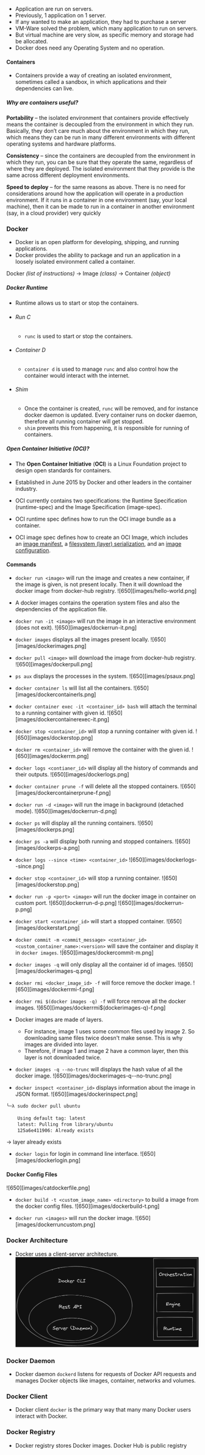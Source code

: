 - Application are run on servers.
- Previously, 1 application on 1 server.
- If any wanted to make an application, they had to purchase a server
- VM-Ware solved the problem, which many application to run on servers.
- But virtual machine are very slow, as specific memory and storage had be allocated.
- Docker does need any Operating System and no operation.

#### Containers

- Containers provide a way of creating an isolated environment, sometimes called a sandbox, in which applications and their dependencies can live.

##### Why are containers useful?

**Portability** – the isolated environment that containers provide effectively means the container is decoupled from the environment in which they run. Basically, they don’t care much about the environment in which they run, which means they can be run in many different environments with different operating systems and hardware platforms.

**Consistency** – since the containers are decoupled from the environment in which they run, you can be sure that they operate the same, regardless of where they are deployed. The isolated environment that they provide is the same across different deployment environments.

**Speed to deploy** – for the same reasons as above. There is no need for considerations around how the application will operate in a production environment. If it runs in a container in one environment (say, your local machine), then it can be made to run in a container in another environment (say, in a cloud provider) very quickly

### Docker 
- Docker is an open platform for developing, shipping, and running applications. 
- Docker provides the ability to package and run an application in a loosely isolated environment called a container. 

Docker _(list of instructions)_ -> Image _(class)_ -> Container _(object)_

##### Docker Runtime
- Runtime allows us to start or stop the containers.
- ###### Run C
	- `runc` is used to start or stop the containers.
- ###### Container D
	- `container d` is used to manage `runc` and also control how the container would interact with the internet.
- ###### Shim 
	- Once the container is created, `runc` will be removed, and for instance docker daemon is updated. Every container runs on docker daemon, therefore all running container will get stopped.
	- `shim` prevents this from happening, it is responsible for running of containers.

##### **Open Container Initiative (OCI)?**

- The **Open Container Initiative** (**OCI**) is a Linux Foundation project to design open standards for containers.
  
- Established in June 2015 by Docker and other leaders in the container industry.
  
- OCI currently contains two specifications: the Runtime Specification (runtime-spec) and the Image Specification (image-spec).
  
- OCI runtime spec defines how to run the OCI image bundle as a container.
  
- OCI image spec defines how to create an OCI Image, which includes an [image manifest](https://github.com/opencontainers/image-spec/blob/master/manifest.md), a [filesystem (layer) serialization](https://github.com/opencontainers/image-spec/blob/master/layer.md), and an [image configuration](https://github.com/opencontainers/image-spec/blob/master/config.md).

#### Commands

- `docker run <image>` will run the image and creates a new container, if the image is given, is not present locally. Then it will download the docker image from docker-hub registry.
  ![650][images/hello-world.png]
  
- A docker images contains the operation system files and also the dependencies of the application file.
  
- `docker run -it <image>` will run the image in an interactive environment (does not exit).
  ![650][images/dockerrun-it.png]
 
- `docker images` displays all the images present locally.
  ![650][images/dockerimages.png]

- `docker pull <image>` will download the image from docker-hub registry.
  ![650][images/dockerpull.png]

- `ps aux` displays the processes in the system.
  ![650][images/psaux.png]
  
- `docker container ls` will list all the containers.
  ![650][images/dockercontainerls.png]
  
- `docker container exec -it <container_id> bash` will attach the terminal to a running container with given id.
  ![650][images/dockercontainerexec-it.png]
  
- `docker stop <container_id>` will stop a running container with given id.
  ![650][images/dockerstop.png]
  
- `docker rm <container_id>` will remove the container with the given id.
  ![650][images/dockerrm.png]
  
- `docker logs <contianer_id>` will display all the history of commands and their outputs.
  ![650][images/dockerlogs.png]
  
- `docker container prune -f` will delete all the stopped containers.
  ![650][images/dockercontainerprune-f.png]

- `docker run -d <image>` will run the image in background (detached mode).
  ![650][images/dockerrun-d.png]
  
- `docker ps` will display all the running containers. 
  ![650][images/dockerps.png]

- `docker ps -a` will display both running and stopped containers.
  ![650][images/dockerps-a.png]
- `docker logs --since <time> <container_id>` 
  ![650][images/dockerlogs--since.png] 
  
- `docker stop <container_id>` will stop a running container.
  ![650][images/dockerstop.png]
  
- `docker run -p <port> <image>` will run the docker image in container on custom port.
![650][dockerrun-d-p.png]
  ![650][images/dockerrun-p.png]
  
- `docker start <container_id>` will start a stopped container.
  ![650][images/dockerstart.png]
- `docker commit -m <commit_message> <container_id> <custom_container_name>:<version>` will save the container and display it in `docker images`.
  ![650][images/dockercommit-m.png] 
  
- `docker images -q` will only display all the container id of images.
  ![650][images/dockerimages-q.png]

- `docker rmi <docker_image_id> -f` will force remove the docker image.
  ![650][images/dockerrmi-f.png]
  
- `docker rmi $(docker images -q) -f` will force remove all the docker images.
  ![650][images/dockerrmi$(dockerimages-q)-f.png]
  
- Docker images are made of layers.
	- For instance, image 1 uses some common files used by image 2. So downloading same files twice doesn't make sense. This is why images are divided into layer.
	- Therefore, if image 1 and image 2 have a common layer, then this layer is not downloaded twice.

- `docker images -q --no-trunc` will displays the hash value of all the docker image.
  ![650][images/dockerimages-q--no-trunc.png]

- `docker inspect <container_id>` displays information about the image in JSON format.
  ![650][images/dockerinspect.png]
  
``` 
╰─λ sudo docker pull ubuntu  

	Using default tag: latest  
	latest: Pulling from library/ubuntu  
	125a6e411906: Already exists
```
-> layer already exists

- `docker login` for login in command line interface.
  ![650][images/dockerlogin.png]
  
#### Docker Config Files

![650][images/catdockerfile.png]

- `docker build -t <custom_image_name> <directory>` to build a image from the docker config files.
![650][images/dockerbuild-t.png]

- `docker run <images>` will run the docker image.
![650][images/dockerruncustom.png]

### Docker Architecture
- Docker uses a client-server architecture.
![550](images/DockerArchitecture.png)

### Docker Daemon
- Docker daemon `dockerd` listens for requests of Docker API requests and manages Docker objects like images, container, networks and volumes.
  
### Docker Client
- Docker client `docker` is the primary way that many many Docker users interact with Docker.
  
### Docker Registry
- Docker registry stores Docker images. Docker Hub is public registry 